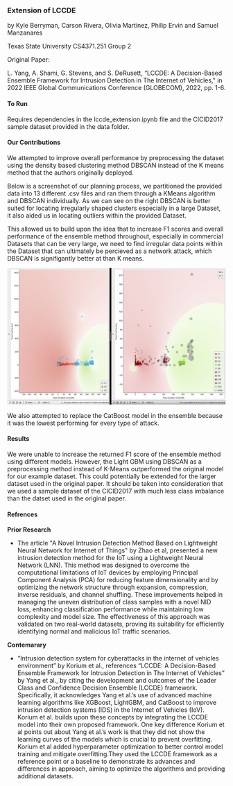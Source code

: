 ### Extension of LCCDE

by Kyle Berryman, Carson Rivera, Olivia Martinez, Philip Ervin and Samuel Manzanares

Texas State University CS4371.251 Group 2

Original Paper:

L. Yang, A. Shami, G. Stevens, and S. DeRusett, “LCCDE: A Decision-Based Ensemble Framework for Intrusion Detection in The Internet of Vehicles," in 2022 IEEE Global Communications Conference (GLOBECOM), 2022, pp. 1-6.

#### To Run

Requires dependencies in the lccde_extension.ipynb file and the CICID2017 sample dataset provided in the data folder. 

#### Our Contributions

We attempted to improve overall performance by preprocessing the dataset using the density based clustering method DBSCAN instead of the K means method that the authors originally deployed.

Below is a screenshot of our planning process, we partitioned the provided data into 13 different .csv files and ran them through a KMeans algorithm and DBSCAN individually. As we can see on the right DBSCAN is better suited for locating irregularly shaped clusters especially in a large Dataset, it also aided us in locating outliers within the provided Dataset.

This allowed us to build upon the idea that to increase F1 scores and overall performance of the ensemble method throughout, especially in commercial Datasets that can be very large, we need to find irregular data points within the Dataset that can ultimately be percieved as a network attack, which DBSCAN is signifigantly better at than K means.

![alt text](resources/kMeansVSDBScan.png)

We also attempted to replace the CatBoost model in the ensemble because it was the lowest performing for every type of attack.

#### Results

We were unable to increase the returned F1 score of the ensemble method using different models. However, the Light GBM using DBSCAN as a preprocessing method instead of K-Means outperformed the original model for our example dataset. This could potentially be extended for the larger dataset used in the original paper. It should be taken into consideration that we used a sample dataset of the CICID2017 with much less class imbalance than the datset used in the original paper.

#### Refrences

**Prior Research**
- The article "A Novel Intrusion Detection Method Based on Lightweight Neural Network for Internet of Things" by Zhao et al, presented a new intrusion detection method for the IoT using a Lightweight Neural Network (LNN). This method was designed to overcome the computational limitations of IoT devices by employing Principal Component Analysis (PCA) for reducing feature dimensionality and by optimizing the network structure through expansion, compression, inverse residuals, and channel shuffling. These improvements helped in managing the uneven distribution of class samples with a novel NID loss, enhancing classification performance while maintaining low complexity and model size. The effectiveness of this approach was validated on two real-world datasets, proving its suitability for efficiently identifying normal and malicious IoT traffic scenarios.
  
**Contemarary**
- “Intrusion detection system for cyberattacks in the internet of vehicles environment” by Korium et al., references “LCCDE: A Decision-Based Ensemble Framework for Intrusion Detection in The Internet of Vehicles” by Yang et al., by citing the development and outcomes of the Leader Class and Confidence Decision Ensemble (LCCDE) framework. Specifically, it acknowledges Yang et al.’s use of advanced machine learning algorithms like XGBoost, LightGBM, and CatBoost to improve intrusion detection systems (IDS) in the Internet of Vehicles (IoV). Korium et al. builds upon these concepts by integrating the LCCDE model into their own proposed framework. One key difference Korium et al points out about Yang et al.’s work is that they did not show the learning curves of the models which is crucial to prevent overfitting. Korium et al added hyperparameter optimization to better control model training and mitigate overfitting.They used the LCCDE framework as a reference point or a baseline to demonstrate its advances and differences in approach, aiming to optimize the algorithms and providing additional datasets.
